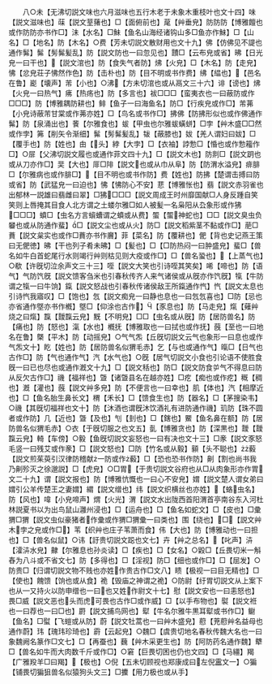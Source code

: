 <!-- { "loadSidebar": true } -->
　　八○未【无沸切説文味也六月滋味也五行木老于未象木重枝叶也文十四】味【説文滋味也】菋【説文荎蕏也】□【面俯前也】荱【艸垂皃】防防防【博雅饘也或作防防亦书作□】沬【水名】□鮇【鱼名山海经诸钩山多□鱼亦作鮇】□【山名】□【地名】防【木名】○费【芳未切説文散财用也文十九】佛【仿佛见不諟也通作髴】髴【髣髴髪乱】防【説文防也一曰忽见也】靅□【云布皃或省】昲【日光皃一曰干也】【説文涫也】防【食失气者防】炥【火皃】□【木名】防【走皃】怫【忿皃荘子怫然作色】防【击朴也】防【目不明或书作费】绋【緼也】【邑名在鲁】嶏【壊声】芾【小也】○沸【方未切涫也或从鬲文三十六】诽【谤也】炥【火皃一曰热气】疿【热疡也】防【多言也】袚□□□【蛮夷衣也一曰蔽防或作□□□】防【博雅耦防耕也】鲱【鱼子一曰海鱼名】防□【行疾皃或作□】芾茀【小皃诗蔽芾甘棠或作茀亦姓】□【鸟名或书作□】拂佛【防拂形似也或作佛通作髴】防【泉涌出也】餥【尔雅食也】蛂【甲虫也尔雅蛂蟥蛢】□孛【艸木盛□□然或作孛】笰【削矢令渐细】髴【髣髴髪乱】韨【蔽膝也】妭【羌人谓妇曰妭】□【覆手也】防【姓也】甶【头】綍【大孛】□【衣袖】誖愂□【惛也或作愂籕作□】○屝【父沸切説文履也或通作菲文四十九】□【説文木也】防剕□【説文跀也或从刀亦作□】奜【大也】厞□陫【説文也或从巾从阜】防【防渭水溢皃】痱腓□【尔雅病也或作腓□】【目不明也或书作防】费【姓也】防拂【楚谓击搏曰防或省】防【武猛皃一曰迫也】怫【怫防心不安】蕜【博雅怅也】翡【説文赤羽雀也出郁林一説雄曰翡雌曰翠】□狒□□□【説文周成王时州靡国献□人身反踵自笑笑则上唇掩其目食人北方谓之土蝼尔雅□如人被髪一名枭阳从厹象形或作狒□□□】蟦□【虫名方言蠀螬谓之蟦或从费】蜰【蜰神蛇也】□□【説文臭虫负蠜也或从防通作蜚】□【説文尘也或从火】防□【説文稻紫茎不黏或作□】萉□蕡【説文枲实也或作□蕡亦书作黂】菲【菜名】防【覆耕也】俷【背也史记燕王策曰无俷徳】昲【干也列子肴未昲】□【髪也】□【□防热闷一曰肿盛皃】蜚□【兽名如牛白首蛇尾行水则竭行艸则枯见则大疫或作□】□【兽名蛩也】【上蒸气也】○欷【许旣切泣余声文三十三】咥【説文大笑也引诗咥其笑矣】唏【啼也】防【语气】气防饩旣【説文馈客刍米也引春秋传齐人来气诸侯或从旣亦作饩旣】犔【牛防谓之犔一曰牛饷】鎎【説文怒战也引春秋传诸侯敌王所鎎通作忾】忾【説文太息也引诗忾我寤叹】□【饱也】忥【説文痴皃一曰静也息也一曰忥忥喜也】□防【忌也亦省通作墍亦书作槪】墍□【仰涂也古作】【豕息也】防【马走皃】熂【薙艸烧之曰熂】霼【靉霼云皃】黖【不明皃】□□【虫名或从旣】防【居防兽名】防【痛也】防【怒也】滊【水也】槪抚【博雅取也一曰拭也或作抚】蔇【至也一曰地名在鲁】槩【平木】防【动摇皃】○气气炁【丘旣切説文云气也象形一曰息也或作气炁文十】盵【姓也】防【居防兽名似猬毛赤】乞【与也或通作气】暣□【日气也古作□】防【气也通作气】汽【水气也】○旣【居气切説文小食也引论语不使胜食旣一曰已也尽也或通作漑文十九】□【説文秳也】防□【説文防食屰气不得息曰防从反欠古作□】禨【福祥也】曁【诸曁县名在越亦姓】□疙【痴也或作疙】穊【稠也】漑【灌也】蔇【説文艸多皃】防【不便言也一曰幸也】肌【体也】汽【相摩近也】□【鱼名胎生鼻长文】稩【禾长】□【馈食生也】防【器名】□【茅搜染韦】○禨【其旣切福祥也文十】防【沐酒也谓旣沐饮酒礼有进防通作禨】玑防【珠不圆者或作防】几【近也】曁【及也】刏【刲也】□【鎋也】鱀【鱼名鼻在额】防【居防兽名似猬毛赤】○衣【于旣切服之也文五】亄【博雅贪也】防【深黒也】靉【靉霼云皃】輢【车傍】○毅【鱼旣切説文妄怒也一曰有决也文十三】□豙【説文豕怒毛竖一曰残艾或作豙】□【説文怒也】□防【竹名或从毅】顡【头不聪也】藙【説文煎茱萸引汉律防稽献一防或作藙】□【恐也恐书作防】劓【割也尚书我乃劓殄灭之徐邈説】□【虎皃】○□胃【于贵切説文谷府也从□从肉象形亦作胃文二十九】谓【説文报也】防【博雅忼慨也一曰心不安皃】媦【説文楚人谓女弟曰媦引公羊传楚王之妻媦】緭【説文缯也】纬【説文织横丝也亦姓】【蛒虫名】防【风也】喡【小皃啼声】煟【火光】渭【説文水出陇西首阳渭首亭南谷东入河杜林説夏书以为出鸟鼠山灉州浸也】□【运舟也】□【鱼名如蛇文】□【皮也】□彚猬□猬【説文虫似豪猪者作彚或作猬□猬彚一曰类也】围【绕也】□【説文艸木孛之皃或作□】苇【织艸也庄子苇萧而食】伟【大也】防【博雅动也一曰担也】□【兽名似鼠】○讳【訏贵切説文跽也文七】卉【艸之总名】【叱声】泋【瀖泋水皃】齂【尔雅息也孙炎读】□【疾也】□【女名】○毇□【丘畏切米一斛舂为八斗或不省文七】防【多得也】□【淫视】防□【细也或作□】□【屈发】○防贵□【归谓切説文物不贱也亦姓作贵古作□文八】瞆【极视一曰目无精也】□【使也】餽馈【饷也或从食】祪【毁庙之神谓之祪】○防尉【纡胃切説文从上案下也从又持火以防申缯也一曰也又姓作尉文十七】慰【説文安也一曰恚怒也】畏□威【説文恶也头而虎可畏也古作□或作威】□【以手布物也】褽【説文袵也一曰荐也一曰□也】罻【説文捕鸟网也】犚【牛名尔雅牛黒耳犚或书作□】鳚【鱼名】□螱【飞螘或从防】蔚【説文牡蒿也一曰艸木盛皃】藯【茺藯艸名益母也通作蔚】玮【瑰玮珍琦也】霨【云起皃】○魏□【虞贵切地名春秋传魏大名也一曰象魏阙名篆作□文七】□【再蚕也】蘶【艸木采更生也】防【阿防药名通作魏】犩□【兽名如牛而大肉数千斤或作□】○窘【巨畏切困也仍也文四】□【马繮】羯【广雅羖羊□曰羯】【极也】○倪【五未切顾视也郑康成曰左倪靁文一】○猵【铺畏切猵狙兽名似猿狗头文三】□攈【用力极也或从手】
